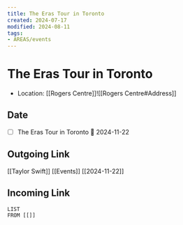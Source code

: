 ```yaml
---
title: The Eras Tour in Toronto
created: 2024-07-17
modified: 2024-08-11
tags:
- AREAS/events
---
```

# The Eras Tour in Toronto
- Location: [[Rogers Centre]]![[Rogers Centre#Address]]
## Date
- [ ] The Eras Tour in Toronto 📅 2024-11-22
## Outgoing Link
[[Taylor Swift]]
[[Events]]
[[2024-11-22]]
## Incoming Link
```dataview
LIST
FROM [[]]
```
